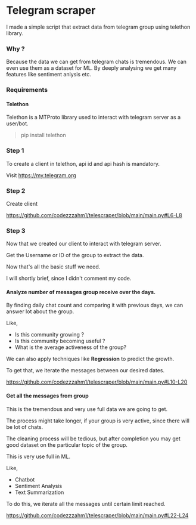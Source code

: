 # Telegram scraper 

I made a simple script that extract data from telegram group using telethon library. 

### Why ? 

Because the data we can get from telegram chats is tremendous. We can even use them as a dataset for ML. 
By deeply analysing we get many features like sentiment anlysis etc.

### Requirements 

#### Telethon 

Telethon is a MTProto library used to interact with telegram server as a user/bot. 

> pip install telethon 

### Step 1

To create a client in telethon, api id and api hash is mandatory. 

Visit https://my.telegram.org

### Step 2

Create client 

https://github.com/codezzzahm1/telescraper/blob/main/main.py#L6-L8

### Step 3

Now that we created our client to interact with telegram server. 

Get the Username or ID of the group to extract the data. 



Now that's all the basic stuff we need. 

I will shortly brief, since I didn't comment my code.

#### Analyze number of messages group receive over the days.

By finding daily chat count and comparing it with previous days, we can answer lot about the group. 

Like, 

- Is this community growing ?
- Is this community becoming useful ? 
- What is the average activeness of the group? 

We can also apply techniques like **Regression** to predict the growth.

To get that, we iterate the messages between our desired dates. 

https://github.com/codezzzahm1/telescraper/blob/main/main.py#L10-L20

#### Get all the messages from group 

This is the tremendous and very use full data we are going to get.

The process might take longer, if your group is very active, since there will be lot of chats.

The cleaning process will be tedious, but after completion you may get good dataset on the particular topic of the group. 

This is very use full in ML.

Like, 

- Chatbot 
- Sentiment Analysis
- Text Summarization 

To do this, we iterate all the messages until certain limit reached. 


https://github.com/codezzzahm1/telescraper/blob/main/main.py#L22-L24

